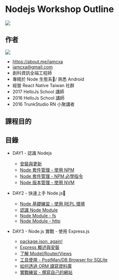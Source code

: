 # Nodejs Workshop Outline

![](/img/nodejs-logo.png)

## 作者

![](https://avatars1.githubusercontent.com/u/1522808?s=460&v=4)

- https://about.me/iamcxa
- iamcxa@gmail.com
- 創科資訊全端工程師
- 專精於 Node 生態系/ 熟悉 Android
- 經營 React Native Taiwan 社群
- 2017 HelloJs School 講師
- 2016 HelloJs School 講師
- 2016  TrunkStudio RN 小聚講者

## 課程目的


## 目錄

- DAY1 - 認識 Nodejs
  - [安裝與更新](./node-tour/node-installation/index.md)
  - [Node 套件管理 - 使用 NPM](./node-tour/npm/index.md)
  - [Node 套件管理 - NPM 必學指令](./node-tour/npm-commands/index.md)
  - [Node 版本管理 - 使用 NVM](./node-tour/nvm/index.md)

- DAY2 - 快速上手 Node.js
  - [Node 基礎練習 - 使用 REPL 環境](./node-tour/node-basic/index.md)
  - [認識 Node Module](./node-tour/node-module/index.md)
  - [Node Module - fs](./node-tour/node-module-fs/index.md)
  - [Node Module - http](./node-tour/node-module-http/index.md)

- DAY3 - Node.js 實戰 - 使用 Express.js
  - [package.json, again!]()
  - [Express 概述與安裝]()
  - [了解 Model/Router/Views]()
  - [工具使用 - PostMan/DB Browser for SQLite]()
  - [如何透過 ORM 讀寫資料庫]()
  - [實戰練習 - 撰寫自己的網站]()
